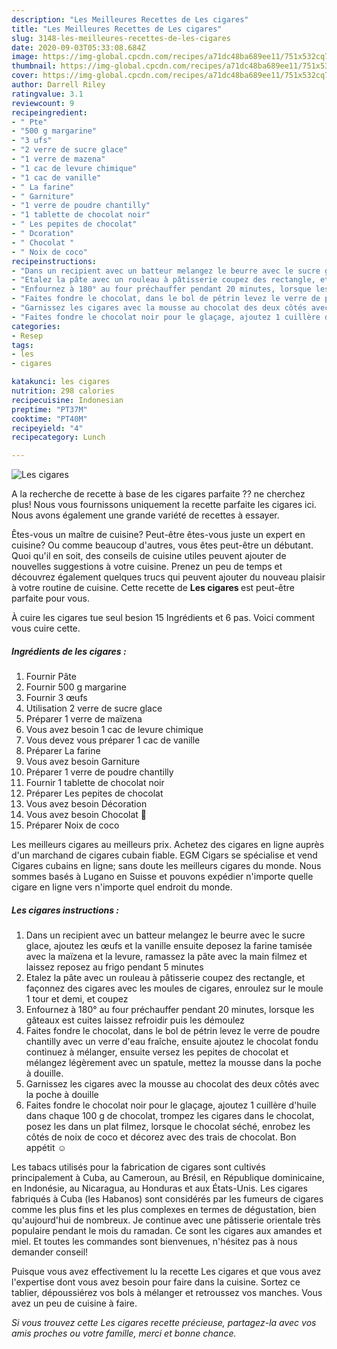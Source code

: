 ```yaml
---
description: "Les Meilleures Recettes de Les cigares"
title: "Les Meilleures Recettes de Les cigares"
slug: 3148-les-meilleures-recettes-de-les-cigares
date: 2020-09-03T05:33:08.684Z
image: https://img-global.cpcdn.com/recipes/a71dc48ba689ee11/751x532cq70/les-cigares-photo-principale-de-la-recette.jpg
thumbnail: https://img-global.cpcdn.com/recipes/a71dc48ba689ee11/751x532cq70/les-cigares-photo-principale-de-la-recette.jpg
cover: https://img-global.cpcdn.com/recipes/a71dc48ba689ee11/751x532cq70/les-cigares-photo-principale-de-la-recette.jpg
author: Darrell Riley
ratingvalue: 3.1
reviewcount: 9
recipeingredient:
- " Pte"
- "500 g margarine"
- "3 ufs"
- "2 verre de sucre glace"
- "1 verre de mazena"
- "1 cac de levure chimique"
- "1 cac de vanille"
- " La farine"
- " Garniture"
- "1 verre de poudre chantilly"
- "1 tablette de chocolat noir"
- " Les pepites de chocolat"
- " Dcoration"
- " Chocolat "
- " Noix de coco"
recipeinstructions:
- "Dans un recipient avec un batteur melangez le beurre avec le sucre glace, ajoutez les œufs et la vanille ensuite deposez la farine tamisée avec la maïzena et la levure, ramassez la pâte avec la main filmez et laissez reposez au frigo pendant 5 minutes"
- "Etalez la pâte avec un rouleau à pâtisserie coupez des rectangle, et façonnez des cigares avec les moules de cigares, enroulez sur le moule 1 tour et demi, et coupez"
- "Enfournez à 180° au four préchauffer pendant 20 minutes, lorsque les gâteaux est cuites laissez refroidir puis les démoulez"
- "Faites fondre le chocolat, dans le bol de pétrin levez le verre de poudre chantilly avec un verre d&#39;eau fraîche, ensuite ajoutez le chocolat fondu continuez à mélanger, ensuite versez les pepites de chocolat et mélangez légèrement avec un spatule, mettez la mousse dans la poche à douille."
- "Garnissez les cigares avec la mousse au chocolat des deux côtés avec la poche à douille"
- "Faites fondre le chocolat noir pour le glaçage, ajoutez 1 cuillère d&#39;huile dans chaque 100 g de chocolat, trompez les cigares dans le chocolat, posez les dans un plat filmez, lorsque le chocolat séché, enrobez les côtés de noix de coco et décorez avec des trais de chocolat. Bon appétit ☺️"
categories:
- Resep
tags:
- les
- cigares

katakunci: les cigares 
nutrition: 298 calories
recipecuisine: Indonesian
preptime: "PT37M"
cooktime: "PT40M"
recipeyield: "4"
recipecategory: Lunch

---
```



![Les cigares](https://img-global.cpcdn.com/recipes/a71dc48ba689ee11/751x532cq70/les-cigares-photo-principale-de-la-recette.jpg)

A la recherche de recette à base de les cigares parfaite ?? ne cherchez plus! Nous vous fournissons uniquement la recette parfaite les cigares ici. Nous avons également une grande variété de recettes à essayer.

Êtes-vous un maître de cuisine? Peut-être êtes-vous juste un expert en cuisine? Ou comme beaucoup d'autres, vous êtes peut-être un débutant. Quoi qu'il en soit, des conseils de cuisine utiles peuvent ajouter de nouvelles suggestions à votre cuisine. Prenez un peu de temps et découvrez également quelques trucs qui peuvent ajouter du nouveau plaisir à votre routine de cuisine. Cette recette de <strong> Les cigares </strong> est peut-être parfaite pour vous.

<!--inarticleads1-->

À cuire les cigares tue seul besion 15 Ingrédients et 6 pas. Voici comment vous cuire cette.

##### Ingrédients de les cigares :

1. Fournir  Pâte
1. Fournir 500 g margarine
1. Fournir 3 œufs
1. Utilisation 2 verre de sucre glace
1. Préparer 1 verre de maïzena
1. Vous avez besoin 1 cac de levure chimique
1. Vous devez vous préparer 1 cac de vanille
1. Préparer  La farine
1. Vous avez besoin  Garniture
1. Préparer 1 verre de poudre chantilly
1. Fournir 1 tablette de chocolat noir
1. Préparer  Les pepites de chocolat
1. Vous avez besoin  Décoration
1. Vous avez besoin  Chocolat 🍫
1. Préparer  Noix de coco


Les meilleurs cigares au meilleurs prix. Achetez des cigares en ligne auprès d&#39;un marchand de cigares cubain fiable. EGM Cigars se spécialise et vend Cigares cubains en ligne; sans doute les meilleurs cigares du monde. Nous sommes basés à Lugano en Suisse et pouvons expédier n&#39;importe quelle cigare en ligne vers n&#39;importe quel endroit du monde. 

<!--inarticleads2-->

##### Les cigares instructions :

1. Dans un recipient avec un batteur melangez le beurre avec le sucre glace, ajoutez les œufs et la vanille ensuite deposez la farine tamisée avec la maïzena et la levure, ramassez la pâte avec la main filmez et laissez reposez au frigo pendant 5 minutes
1. Etalez la pâte avec un rouleau à pâtisserie coupez des rectangle, et façonnez des cigares avec les moules de cigares, enroulez sur le moule 1 tour et demi, et coupez
1. Enfournez à 180° au four préchauffer pendant 20 minutes, lorsque les gâteaux est cuites laissez refroidir puis les démoulez
1. Faites fondre le chocolat, dans le bol de pétrin levez le verre de poudre chantilly avec un verre d&#39;eau fraîche, ensuite ajoutez le chocolat fondu continuez à mélanger, ensuite versez les pepites de chocolat et mélangez légèrement avec un spatule, mettez la mousse dans la poche à douille.
1. Garnissez les cigares avec la mousse au chocolat des deux côtés avec la poche à douille
1. Faites fondre le chocolat noir pour le glaçage, ajoutez 1 cuillère d&#39;huile dans chaque 100 g de chocolat, trompez les cigares dans le chocolat, posez les dans un plat filmez, lorsque le chocolat séché, enrobez les côtés de noix de coco et décorez avec des trais de chocolat. Bon appétit ☺️


Les tabacs utilisés pour la fabrication de cigares sont cultivés principalement à Cuba, au Cameroun, au Brésil, en République dominicaine, en Indonésie, au Nicaragua, au Honduras et aux États-Unis. Les cigares fabriqués à Cuba (les Habanos) sont considérés par les fumeurs de cigares comme les plus fins et les plus complexes en termes de dégustation, bien qu&#39;aujourd&#39;hui de nombreux. Je continue avec une pâtisserie orientale très populaire pendant le mois du ramadan. Ce sont les cigares aux amandes et miel. Et toutes les commandes sont bienvenues, n&#39;hésitez pas à nous demander conseil! 

<!--inarticleads1-->

<p>
Puisque vous avez effectivement lu la recette Les cigares et que vous avez l'expertise dont vous avez besoin pour faire dans la cuisine. Sortez ce tablier, dépoussiérez vos bols à mélanger et retroussez vos manches. Vous avez un peu de cuisine à faire.
</p>

<p>
<i>Si vous trouvez cette Les cigares recette précieuse, partagez-la avec vos amis proches ou votre famille, merci et bonne chance.</i>
</p>
